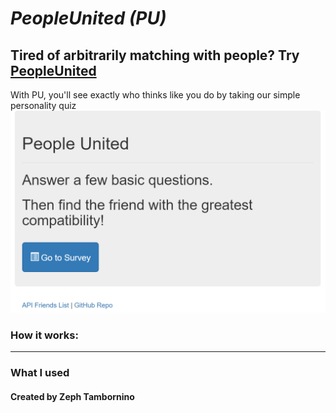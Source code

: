 # *PeopleUnited (PU)* #
Tired of arbitrarily matching with people? Try [PeopleUnited](https://peopleunited.herokuapp.com/) 
-----------------------------------------------------
With PU, you'll see exactly who thinks like you do by taking our simple personality quiz
![Image of Yaktocat](images/Homepage.PNG)
### How it works:
------------------

### What I used

#### Created by Zeph Tambornino

